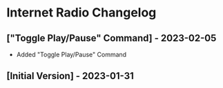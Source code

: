 # Internet Radio Changelog

## ["Toggle Play/Pause" Command] - 2023-02-05

- Added "Toggle Play/Pause" Command

## [Initial Version] - 2023-01-31
